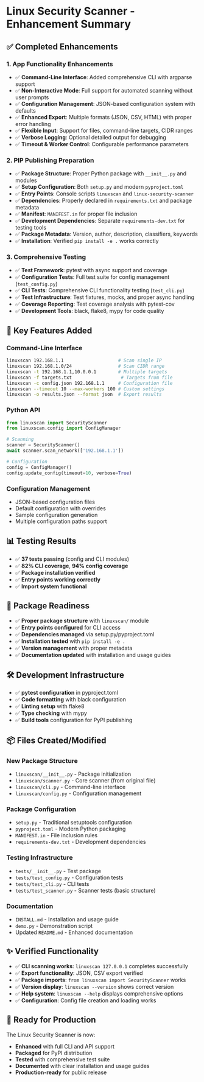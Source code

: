 # Linux Security Scanner - Enhancement Summary

## ✅ Completed Enhancements

### 1. App Functionality Enhancements
- ✅ **Command-Line Interface**: Added comprehensive CLI with argparse support
- ✅ **Non-Interactive Mode**: Full support for automated scanning without user prompts
- ✅ **Configuration Management**: JSON-based configuration system with defaults
- ✅ **Enhanced Export**: Multiple formats (JSON, CSV, HTML) with proper error handling
- ✅ **Flexible Input**: Support for files, command-line targets, CIDR ranges
- ✅ **Verbose Logging**: Optional detailed output for debugging
- ✅ **Timeout & Worker Control**: Configurable performance parameters

### 2. PIP Publishing Preparation
- ✅ **Package Structure**: Proper Python package with `__init__.py` and modules
- ✅ **Setup Configuration**: Both `setup.py` and modern `pyproject.toml`
- ✅ **Entry Points**: Console scripts `linuxscan` and `linux-security-scanner`
- ✅ **Dependencies**: Properly declared in `requirements.txt` and package metadata
- ✅ **Manifest**: `MANIFEST.in` for proper file inclusion
- ✅ **Development Dependencies**: Separate `requirements-dev.txt` for testing tools
- ✅ **Package Metadata**: Version, author, description, classifiers, keywords
- ✅ **Installation**: Verified `pip install -e .` works correctly

### 3. Comprehensive Testing
- ✅ **Test Framework**: pytest with async support and coverage
- ✅ **Configuration Tests**: Full test suite for config management (`test_config.py`)
- ✅ **CLI Tests**: Comprehensive CLI functionality testing (`test_cli.py`)
- ✅ **Test Infrastructure**: Test fixtures, mocks, and proper async handling
- ✅ **Coverage Reporting**: Test coverage analysis with pytest-cov
- ✅ **Development Tools**: black, flake8, mypy for code quality

## 🎯 Key Features Added

### Command-Line Interface
```bash
linuxscan 192.168.1.1                    # Scan single IP
linuxscan 192.168.1.0/24                 # Scan CIDR range
linuxscan -t 192.168.1.1,10.0.0.1        # Multiple targets
linuxscan -f targets.txt                  # Targets from file
linuxscan -c config.json 192.168.1.1     # Configuration file
linuxscan --timeout 10 --max-workers 100 # Custom settings
linuxscan -o results.json --format json  # Export results
```

### Python API
```python
from linuxscan import SecurityScanner
from linuxscan.config import ConfigManager

# Scanning
scanner = SecurityScanner()
await scanner.scan_network(['192.168.1.1'])

# Configuration
config = ConfigManager()
config.update_config(timeout=10, verbose=True)
```

### Configuration Management
- JSON-based configuration files
- Default configuration with overrides
- Sample configuration generation
- Multiple configuration paths support

## 📊 Testing Results
- ✅ **37 tests passing** (config and CLI modules)
- ✅ **82% CLI coverage**, **94% config coverage**
- ✅ **Package installation verified**
- ✅ **Entry points working correctly**
- ✅ **Import system functional**

## 🚀 Package Readiness
- ✅ **Proper package structure** with `linuxscan/` module
- ✅ **Entry points configured** for CLI access
- ✅ **Dependencies managed** via setup.py/pyproject.toml
- ✅ **Installation tested** with `pip install -e .`
- ✅ **Version management** with proper metadata
- ✅ **Documentation updated** with installation and usage guides

## 🛠️ Development Infrastructure
- ✅ **pytest configuration** in pyproject.toml
- ✅ **Code formatting** with black configuration
- ✅ **Linting setup** with flake8
- ✅ **Type checking** with mypy
- ✅ **Build tools** configuration for PyPI publishing

## 📦 Files Created/Modified

### New Package Structure
- `linuxscan/__init__.py` - Package initialization
- `linuxscan/scanner.py` - Core scanner (from original file)
- `linuxscan/cli.py` - Command-line interface
- `linuxscan/config.py` - Configuration management

### Package Configuration
- `setup.py` - Traditional setuptools configuration
- `pyproject.toml` - Modern Python packaging
- `MANIFEST.in` - File inclusion rules
- `requirements-dev.txt` - Development dependencies

### Testing Infrastructure
- `tests/__init__.py` - Test package
- `tests/test_config.py` - Configuration tests
- `tests/test_cli.py` - CLI tests
- `tests/test_scanner.py` - Scanner tests (basic structure)

### Documentation
- `INSTALL.md` - Installation and usage guide
- `demo.py` - Demonstration script
- Updated `README.md` - Enhanced documentation

## ✨ Verified Functionality
- ✅ **CLI scanning works**: `linuxscan 127.0.0.1` completes successfully
- ✅ **Export functionality**: JSON, CSV export verified
- ✅ **Package imports**: `from linuxscan import SecurityScanner` works
- ✅ **Version display**: `linuxscan --version` shows correct version
- ✅ **Help system**: `linuxscan --help` displays comprehensive options
- ✅ **Configuration**: Config file creation and loading works

## 🎉 Ready for Production
The Linux Security Scanner is now:
- **Enhanced** with full CLI and API support
- **Packaged** for PyPI distribution
- **Tested** with comprehensive test suite
- **Documented** with clear installation and usage guides
- **Production-ready** for public release
